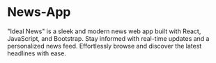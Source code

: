 # News-App
"Ideal News" is a sleek and modern news web app built with React, JavaScript, and Bootstrap. Stay informed with real-time updates and a personalized news feed. Effortlessly browse and discover the latest headlines with ease.
